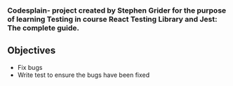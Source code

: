 ### Codesplain- project created by Stephen Grider for the purpose of learning Testing in course React Testing Library and Jest: The complete guide.

## Objectives

- Fix bugs
- Write test to ensure the bugs have been fixed
